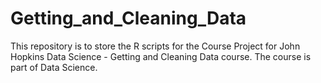 # Getting_and_Cleaning_Data
This repository is to store the R scripts for the Course Project for John Hopkins Data Science - Getting and Cleaning Data course. The course is part of Data Science.
